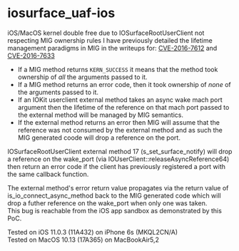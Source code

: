 # iosurface_uaf-ios

iOS/MacOS kernel double free due to IOSurfaceRootUserClient not respecting MIG ownership rules
I have previously detailed the lifetime management paradigms in MIG in the writeups for:
  [CVE-2016-7612](https://bugs.chromium.org/p/project-zero/issues/detail?id=926) and [CVE-2016-7633](https://bugs.chromium.org/p/project-zero/issues/detail?id=954) <br>
- If a MIG method returns `KERN_SUCCESS` it means that the method took ownership of *all* the arguments passed to it. <br>
- If a MIG method returns an error code, then it took ownership of *none* of the arguments passed to it. <br>
- If an IOKit userclient external method takes an async wake mach port argument then the lifetime of the reference
on that mach port passed to the external method will be managed by MIG semantics. <br>
- If the external method returns
an error then MIG will assume that the reference was not consumed by the external method and as such the MIG
generated coode will drop a reference on the port.
 
IOSurfaceRootUserClient external method 17 (s_set_surface_notify) will drop a reference on the wake_port
(via IOUserClient::releaseAsyncReference64) then return an error code if the client has previously registered
a port with the same callback function.
 
The external method's error return value propagates via the return value of is_io_connect_async_method back to the
MIG generated code which will drop a futher reference on the wake_port when only one was taken. <br>
This bug is reachable from the iOS app sandbox as demonstrated by this PoC. 
 
Tested on iOS 11.0.3 (11A432) on iPhone 6s (MKQL2CN/A) <br>
Tested on MacOS 10.13 (17A365) on MacBookAir5,2
